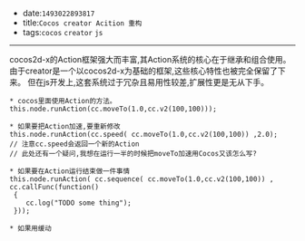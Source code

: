 * date:`1493022893817`
* title:`Cocos creator Acition 重构`
* tags:`cocos` `creator` `js`

----

cocos2d-x的Action框架强大而丰富,其Action系统的核心在于继承和组合使用。
由于creator是一个以cocos2d-x为基础的框架,这些核心特性也被完全保留了下来。
但在js开发上,这套系统过于冗杂且易用性较差,扩展性更是无从下手。



    * cocos里面使用Action的方法。
    this.node.runAction(cc.moveTo(1.0,cc.v2(100,100)));

    * 如果要把Action加速,要重新修改
    this.node.runAction(cc.speed( cc.moveTo(1.0,cc.v2(100,100)) ,2.0);
    // 注意cc.speed会返回一个新的Action
    // 此处还有一个疑问,我想在运行一半的时候把moveTo加速用Cocos又该怎么写?

    * 如果要在Action运行结束做一件事情
    this.node.runAction( cc.sequence( cc.moveTo(1.0,cc.v2(100,100)) , cc.callFunc(function()
     {
        cc.log("TODO some thing");
     }));

    * 如果用缓动

